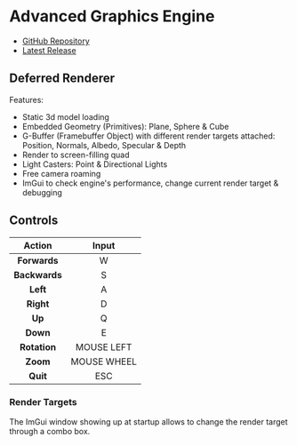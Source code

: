 # Advanced Graphics Engine
- [GitHub Repository](https://github.com/yeraytm/Advanced-Graphics-Engine)
- [Latest Release](https://github.com/yeraytm/Advanced-Graphics-Engine/releases)

## Deferred Renderer
Features:
- Static 3d model loading
- Embedded Geometry (Primitives): Plane, Sphere & Cube
- G-Buffer (Framebuffer Object) with different render targets attached: Position, Normals, Albedo, Specular & Depth
- Render to screen-filling quad
- Light Casters: Point & Directional Lights
- Free camera roaming
- ImGui to check engine's performance, change current render target & debugging

## Controls

| Action | Input |
| :---: | :---: |
| **Forwards** | W |
| **Backwards** | S |
| **Left** | A |
| **Right** | D |
| **Up** | Q |
| **Down** | E |
| **Rotation** | MOUSE LEFT |
| **Zoom** | MOUSE WHEEL |
| **Quit** | ESC |

### Render Targets
The ImGui window showing up at startup allows to change the render target through a combo box.
